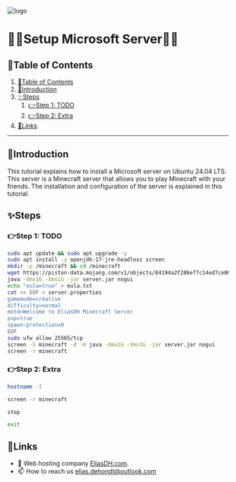 ![logo](https://eliasdh.com/assets/media/images/logo-github.png)
# 💙🤍Setup Microsoft Server🤍💙

## 📘Table of Contents

1. [📘Table of Contents](#📘table-of-contents)
2. [🖖Introduction](#🖖introduction)
3. [✨Steps](#✨steps)
    1. [👉Step 1: TODO](#👉step-1-todo)
    2. [👉Step 2: Extra](#👉step-2-extra)
4. [🔗Links](#🔗links)

---

## 🖖Introduction

This tutorial explains how to install a Microsoft server on Ubuntu 24.04 LTS. This server is a Minecraft server that allows you to play Minecraft with your friends. The installation and configuration of the server is explained in this tutorial.

## ✨Steps

### 👉Step 1: TODO
```bash
sudo apt update && sudo apt upgrade -y
sudo apt install -y openjdk-17-jre-headless screen
mkdir -p /minecraft && cd /minecraft
wget https://piston-data.mojang.com/v1/objects/84194a2f286ef7c14ed7ce0090dba59902951553/server.jar
java -Xmx1G -Xms1G -jar server.jar nogui
echo "eula=true" > eula.txt
cat << EOF > server.properties
gamemode=creative
difficulty=normal
motd=Welcome to EliasDH Minecraft Server
pvp=true
spawn-protection=0
EOF
sudo ufw allow 25565/tcp
screen -S minecraft -d -m java -Xmx1G -Xms1G -jar server.jar nogui
screen -r minecraft
```

### 👉Step 2: Extra
```bash
hostname -I

screen -r minecraft

stop

exit
```

## 🔗Links
- 👯 Web hosting company [EliasDH.com](https://eliasdh.com).
- 📫 How to reach us elias.dehondt@outlook.com